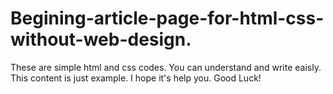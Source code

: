 # Begining-article-page-for-html-css-without-web-design.
These are simple html and css codes. You can understand and write eaisly. This content is just example. I hope it's help you. Good Luck!
